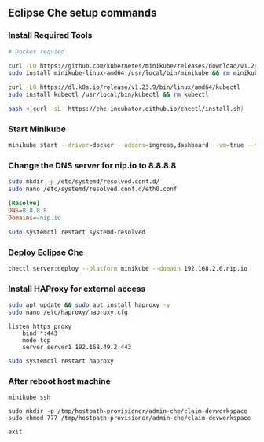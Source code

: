 ## Eclipse Che setup commands

### Install Required Tools
```bash
# Docker requied

curl -LO https://github.com/kubernetes/minikube/releases/download/v1.29.0/minikube-linux-amd64
sudo install minikube-linux-amd64 /usr/local/bin/minikube && rm minikube-linux-amd64

curl -LO https://dl.k8s.io/release/v1.23.9/bin/linux/amd64/kubectl
sudo install kubectl /usr/local/bin/kubectl && rm kubectl

bash <(curl -sL  https://che-incubator.github.io/chectl/install.sh)
```

### Start Minikube
```bash
minikube start --driver=docker --addons=ingress,dashboard --vm=true --memory=6144 --cpus=4 --disk-size=100GB --kubernetes-version=v1.23.9
```

### Change the DNS server for nip.io to 8.8.8.8
```bash
sudo mkdir -p /etc/systemd/resolved.conf.d/
sudo nano /etc/systemd/resolved.conf.d/eth0.conf
```

```ini
[Resolve]
DNS=8.8.8.8
Domains=~nip.io
```

```bash
sudo systemctl restart systemd-resolved
```

### Deploy Eclipse Che
```bash
chectl server:deploy --platform minikube --domain 192.168.2.6.nip.io
```

### Install HAProxy for external access
```bash
sudo apt update && sudo apt install haproxy -y
sudo nano /etc/haproxy/haproxy.cfg
```

```
listen https_proxy
    bind *:443
    mode tcp
    server server1 192.168.49.2:443
```

```bash
sudo systemctl restart haproxy
```

### After reboot host machine

```
minikube ssh

sudo mkdir -p /tmp/hostpath-provisioner/admin-che/claim-devworkspace
sudo chmod 777 /tmp/hostpath-provisioner/admin-che/claim-devworkspace

exit
```
